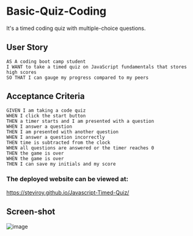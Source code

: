 # Basic-Quiz-Coding
It's a timed coding quiz with multiple-choice questions.

## User Story

```
AS A coding boot camp student
I WANT to take a timed quiz on JavaScript fundamentals that stores high scores
SO THAT I can gauge my progress compared to my peers
```

## Acceptance Criteria

```
GIVEN I am taking a code quiz
WHEN I click the start button
THEN a timer starts and I am presented with a question
WHEN I answer a question
THEN I am presented with another question
WHEN I answer a question incorrectly
THEN time is subtracted from the clock
WHEN all questions are answered or the timer reaches 0
THEN the game is over
WHEN the game is over
THEN I can save my initials and my score
```

### The deployed website can be viewed at:
https://steviroy.github.io/Javascript-Timed-Quiz/

## Screen-shot
![image](https://user-images.githubusercontent.com/123859262/218912698-b1dec1b7-0266-4f09-8052-cf67f07c2f48.png)

